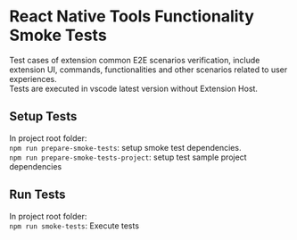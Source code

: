 # React Native Tools Functionality Smoke Tests
Test cases of extension common E2E scenarios verification, include extension UI, commands, functionalities and other scenarios related to user experiences.<br>Tests are executed in vscode latest version without Extension Host.

## Setup Tests
In project root folder:<br>
`npm run prepare-smoke-tests`: setup smoke test dependencies.<br>
`npm run prepare-smoke-tests-project`: setup test sample project dependencies

## Run Tests
In project root folder:<br>
`npm run smoke-tests`: Execute tests
